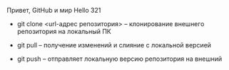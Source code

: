 Привет, GitHub и мир
Hello
321

* git clone <url-адрес репозитория> – клонирование внешнего репозитория на локальный ПК

* git pull – получение изменений и слияние с локальной версией

* git push – отправляет локальную версию репозитория на внешний
